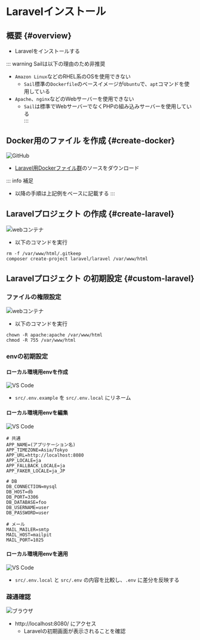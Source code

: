 # Laravelインストール

## 概要 {#overview}
- Laravelをインストールする

::: warning Sailは以下の理由のため非推奨
- `Amazon Linux`などのRHEL系のOSを使用できない
  - `Sail`標準の`Dockerfile`のベースイメージが`Ubuntu`で、`apt`コマンドを使用している
- `Apache`、`nginx`などのWebサーバーを使用できない
  - `Sail`は標準でWebサーバーでなくPHPの組み込みサーバーを使用している  
:::

## Docker用のファイル を作成 {#create-docker}
![GitHub](https://img.shields.io/badge/-GitHub-black)

- [Laravel用Dockerファイル群](https://github.com/gmdr1024/laravel-docker)のソースをダウンロード

::: info 補足
- 以降の手順は上記例をベースに記載する
:::

## Laravelプロジェクト の作成 {#create-laravel}
![webコンテナ](https://img.shields.io/badge/-web%E3%82%B3%E3%83%B3%E3%83%86%E3%83%8A-orange)

- 以下のコマンドを実行

```Shell
rm -f /var/www/html/.gitkeep 
composer create-project laravel/laravel /var/www/html
```

## Laravelプロジェクト の初期設定 {#custom-laravel}

### ファイルの権限設定
![webコンテナ](https://img.shields.io/badge/-web%E3%82%B3%E3%83%B3%E3%83%86%E3%83%8A-orange)

- 以下のコマンドを実行

```Shell
chown -R apache:apache /var/www/html
chmod -R 755 /var/www/html
```

### envの初期設定

#### ローカル環境用envを作成
![VS Code](https://img.shields.io/badge/-VSCode-blue)

- `src/.env.example` を `src/.env.local` にリネーム

#### ローカル環境用envを編集
![VS Code](https://img.shields.io/badge/-VSCode-blue)

```Shell
# 共通
APP_NAME=(アプリケーション名)
APP_TIMEZONE=Asia/Tokyo
APP_URL=http://localhost:8080
APP_LOCALE=ja
APP_FALLBACK_LOCALE=ja
APP_FAKER_LOCALE=ja_JP

# DB
DB_CONNECTION=mysql
DB_HOST=db
DB_PORT=3306
DB_DATABASE=foo
DB_USERNAME=user
DB_PASSWORD=user

# メール
MAIL_MAILER=smtp
MAIL_HOST=mailpit
MAIL_PORT=1025
```

#### ローカル環境用envを適用
![VS Code](https://img.shields.io/badge/-VSCode-blue)

- `src/.env.local` と `src/.env` の内容を比較し、`.env` に差分を反映する

### 疎通確認
![ブラウザ](https://img.shields.io/badge/-%E3%83%96%E3%83%A9%E3%82%A6%E3%82%B6-gray)

- http://localhost:8080/ にアクセス
  - Laravelの初期画面が表示されることを確認



